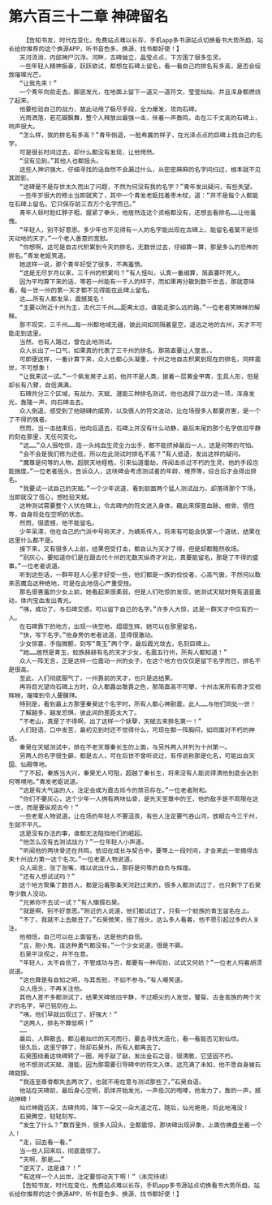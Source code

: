 # 第六百三十二章 神碑留名
        【告知书友，时代在变化，免费站点难以长存，手机app多书源站点切换看书大势所趋，站长给你推荐的这个换源APP，听书音色多、换源、找书都好使！】
       天河流淌，内部神尸沉浮。河畔，古碑耸立，晶莹点点，下方围了很多生灵。
       一些年轻人精神振奋，跃跃欲试，都想在石碑上留名，看一看自己的排名有多高，是否会绽放璀璨光芒。
       “让我先来！”
       一个青年向前走去，脚底发光，在地面上留下一道又一道符文，莹莹灿灿，并且浑身都燃烧了起来。
       他要检验自己的战力，故此动用了极尽手段，全力爆发，攻向石碑。
       光雨洒落，若花瓣飘舞，整个人释放出最强一击，伴着一声轰鸣，击在三千丈高的石碑上，响声很大。
       “怎么样，我的排名有多高？”青年倒退，一脸希冀的样子，在光泽点点的巨碑上找自己的名字。
       可是很长时间过去，却什么都没有发现，让他愕然。
       “没有见到。”其他人也都摇头。
       这些人神识强大，仔细寻找的话自然不会漏过什么，从密密麻麻的名字间扫过，根本就不见其踪影。
       “这碑是不是存世太久而出了问题，不然为何没有我的名字？”青年发出疑问，有些失望。
       一些年岁很大的修士当即就笑了，其中一个青发老妪拄着枣木杖，道：“并不是每个人都能在石碑上留名，它只保存前三百万个名字而已。”
       青年人顿时脸红脖子粗，握紧了拳头，他居然连这个资格都没有，还想去看排名……让他羞愧。
       “年轻人，别不好意思。多少年也不见得有一人的名字能出现在古碑上，能留名者莫不是惊天动地的天才。”一个老人善意的宽慰。
       “你想啊，这可是自古代积累到今天的排名，无数世过去，仔细算一算，那是多么的恐怖的排名。”青发老妪笑道。
       她这样一说，那个青年好受了很多，不再羞愤。
       “这是无尽岁月以来，三千州的积累吗？”有人怪叫，认真一番细算，简直要吓死人。
       因为平均算下来的话，等若一州能有一千人的样子，而如果再分散到数千世去，那就意味着，每一世一州的第一天才都不见得能在此碑上留名。
       这……所有人都发呆，震撼莫名！
       “主要以附近十州为主，古代三千州……距离太远，谁能走那么远的路。”一位老者笑眯眯的解释。
       那不现实，三千州……每一州都地域无疆，彼此间如同隔着星空，遥远之地的古州，天才不可能走到这里。
       当然，也有人路过，曾在此地测试。
       众人长出了一口气，如果真的代表了三千州的排名，那简直要让人窒息。，
       可即便这样，一番计算下来，众人也都心头凝重，十州之地自古积累到现在的排名，同样震世，不可想象！
       “让我来试一试。”一个紫发男子上前，他并不是人类，披着一层黄金甲胄，生具人形，但是却长有八臂，自信满满。
       石碑共分三个区域，有战力、天赋、潜能三种排名测试，他也选择了战力这一项，浑身发光，轰隆一声，向石碑击去。
       众人倒退，感受到了他磅礴的威势，以及慑人的符文波动，比在场很多人都要厉害，是一个了不得的强者。
       然而，当一击结束后，他向后退去，石碑上并没有什么动静，最后末尾的那个名字依旧平静的刻在那里，无任何变化。
       “这……”众人很吃惊，连一头纯血生灵全力出手，都不能挤掉最后一人，这是何等的可怕。
       “会不会是我们修为还低，所以在此测试时排名不高？”有人低语，发出这样的疑问。
       “魔尊是何等的人物，超脱天地桎梏，引来仙道雷劫，传闻击杀过不朽的生灵，他的手段岂能揣度。”一位老者摇头，告诉众人，这块碑会考虑测试者的年龄、境界等，综合后才会得出排名。
       “我要试一试自己的天赋。”一个少年说道，看到前面两个猛人测试战力，却落得那个下场，当即就没了信心，想检验天赋。
       这种测试需要整个人伏在碑上，令古碑内的符文进入身体，藉此来探查血脉、根骨、悟性等，自身将处在空明的状态。
       然而，很遗憾，他不能留名。
       少年呆滞，他在自己的门派中号称天才，为嫡系传人，将来有可能会执掌一个道统，结果在这里什么都不是。
       接下来，又有很多人上前，结果倍受打击，都自认为天才了得，但是却都黯然收场。
       “别灰心，要知道你们是在跟古代十州的无数天纵奇才对比，真要能留名，那是了不得的盛事。”一位老者说道。
       听到这些话，一群年轻人心里才好受一些，他们都是一族的佼佼者，心高气傲，不然何以敢来恶魔岛这种绝地，可是在此地信心严重受挫。
       那名很害羞的少女上前，她看起来很柔弱，但是人们吃惊的发现，她测试天赋时竟有道音震动，体内宝血发出青光。
       “咦，成功了，与石碑交感，可以留下自己的名字。”许多人大惊，这是一群天才中仅有的一人。
       在石碑靠下的地方，出现一块空地，熠熠生辉，她可以在那里留名。
       “快，写下名字。”他身旁的老者说道，显得很激动。
       少女惊喜，手指微颤，刻写“青玉”两个字，最后霞光敛去，名刻巨碑上。
       “她……居然是青玉，蛟族赫赫有名的天才少女，名震五行州，所有人都知道！”
       众人一阵无言，正是这样一位震动一州的女子，在这个地方也仅仅是留下名字而已，排名不是很高。
       至此，人们彻底服气了，一州靠前的天才，也只是这结果。
       再将目光望向石碑上方时，众人都露出敬畏之色，那简直高不可攀，十州古来所有奇才交相辉映，璀璨到令人要膜拜。
       特别是，看到最上方那里秦昊这个名字时，所有人都心神剧震，此人……与他们同处一世！
       了解越多，越发恐惧，彼此间的差距太大了。
       “不老山，真是了不得啊，出了这样一个妖孽，天赋古来排名第一！”
       人们轻语，口中发苦，最初见到时还不觉得什么，可现在都一阵胸闷，如同面对不朽的神话。
       秦昊在天赋测试中，排在不老天尊秦长生的上面，与另外两人并列为十州第一。
       另两人的名字很生僻，都是古人，可在后世不曾听说过，有传说称那是化名，可能出自天国、仙殿等地。
       “了不起，秦族当大兴，秦昊无人可阻，超越了秦长生，将来没有人能说得清他到底会达到何等境地。”青发老妪说道。
       “这是有大气运的人，注定会成为震古烁今的禁忌存在。”一位老者附和。
       “你们不要灰心，这个少年一人拥有两块仙骨，是先天至尊中的王，他的敌手是不局限在这一世，而是要纵观古今！”
       一些老辈人物说道，让在场的年轻人不要沮丧，有些人注定要气吞山河，放眼古今三千州，生就不平凡。
       这是没有办法的事，谁都无法阻挡他们的崛起。
       “他怎么没有去测试战力？”一位年轻人小声道。
       “听闻他的两块骨还在共鸣，依旧在成长与契合中，要等上一段时间，才会来此一举摘得古来十州战力第一这个名次。”一位老辈人物说道。
       众人闻言，张了张嘴，难以说出什么，那将是何等的自负与辉煌。
       “还有人想试试吗？”
       这个地方聚集了数百人，都是沿着那条天河赶过来的，很多人都测试过了，也只剩下了石昊等少数人没动。
       “兄弟你不去试一试？”有人撺掇石昊。
       “就是啊，别不好意思。”附近的人说道，他们都试过了，只有一个蛟族的青玉留名在上。
       “不了，我就不上去献丑了。”石昊微笑，摇了摇头，这么多人看着，他不愿引起过多的人关注。
       他相信，自己可以在上面留名，这是他的自信。
       “且，胆小鬼，连这种勇气都没有。”一个少女说道，很是不屑。
       石昊平淡视之，并不在意。
       “年轻人，太不自信了，不管成功与否，都要有一种闯劲，试试又何妨？”一位老人捋着胡须说道。
       “这也算是有自知之明，与其丢脸，不如不参与。”有人嘲笑道。
       众人摇头，不再关注他。
       其他人差不多都测试了，结果天碑依旧平静，不过眼尖的人发觉，饕餮、古金鸾族的两个天才的名字，早已铭刻在上。
       “咦，他们早就出现过了，好强大！”
       “这两人，排名不算低啊！”
       ……
       最后，人群散去，都沿着灿烂的天河而行，要去寻找大造化，看一看能否见到仙坟。
       很久后，这里宁静了，除却石昊外，所有人都离去了。
       石昊围绕着这块碑转了一圈，用手敲了敲，发出金石之音，很清脆，它坚固不朽。
       他不想测试天赋、潜能，因为那需要引导碑中的符文入体，这充满了未知，他不愿自身被石碑窥探。
       “我连至尊骨都失去两次了，也就不用在意与测试那些了。”石昊自语。
       他站在天碑前，最后身心空明，肌体开始发光，一声低沉的咆哮，他发力了，轰的一声，撼动神碑！
       灿烂神霞滔天，古碑共鸣，降下一朵又一朵大道之花，随后，仙光艳艳，将此地淹没！
       石昊腾空，轻轻刻写。
       “发生了什么？”数百里外，很多人回头，全都震惊，那块碑出现异象，上面仿佛盘坐着一个人！
       “走，回去看一看。”
       当一些人回来后，彻底震惊了。
       “天啊，那是……”
       “逆天了，这是谁？！”
       “有这样一个人出世，注定要惊动天下啊！”（未完待续）
       【告知书友，时代在变化，免费站点难以长存，手机app多书源站点切换看书大势所趋，站长给你推荐的这个换源APP，听书音色多、换源、找书都好使！】